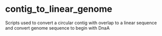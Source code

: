 # contig_to_linear_genome
Scripts used to convert a circular contig with overlap to a linear sequence and convert genome sequence to begin with DnaA
